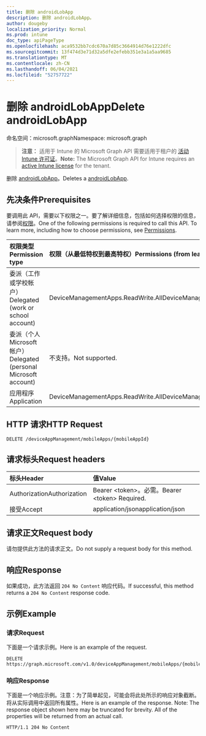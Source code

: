 ```yaml
---
title: 删除 androidLobApp
description: 删除 androidLobApp。
author: dougeby
localization_priority: Normal
ms.prod: intune
doc_type: apiPageType
ms.openlocfilehash: aca9532bb7cdc670a7d85c3664914d76e1222dfc
ms.sourcegitcommit: 13f474d3e71d32a5dfe2efebb351e3a1a5aa9685
ms.translationtype: MT
ms.contentlocale: zh-CN
ms.lasthandoff: 06/04/2021
ms.locfileid: "52757722"
---
```

# <a name="delete-androidlobapp"></a><span data-ttu-id="2eb8f-103">删除 androidLobApp</span><span class="sxs-lookup"><span data-stu-id="2eb8f-103">Delete androidLobApp</span></span>

<span data-ttu-id="2eb8f-104">命名空间：microsoft.graph</span><span class="sxs-lookup"><span data-stu-id="2eb8f-104">Namespace: microsoft.graph</span></span>

> <span data-ttu-id="2eb8f-105">**注意：** 适用于 Intune 的 Microsoft Graph API 需要适用于租户的 [活动 Intune 许可证](https://go.microsoft.com/fwlink/?linkid=839381)。</span><span class="sxs-lookup"><span data-stu-id="2eb8f-105">**Note:** The Microsoft Graph API for Intune requires an [active Intune license](https://go.microsoft.com/fwlink/?linkid=839381) for the tenant.</span></span>

<span data-ttu-id="2eb8f-106">删除 [androidLobApp](../resources/intune-apps-androidlobapp.md)。</span><span class="sxs-lookup"><span data-stu-id="2eb8f-106">Deletes a [androidLobApp](../resources/intune-apps-androidlobapp.md).</span></span>

## <a name="prerequisites"></a><span data-ttu-id="2eb8f-107">先决条件</span><span class="sxs-lookup"><span data-stu-id="2eb8f-107">Prerequisites</span></span>
<span data-ttu-id="2eb8f-p101">要调用此 API，需要以下权限之一。要了解详细信息，包括如何选择权限的信息，请参阅[权限](/graph/permissions-reference)。</span><span class="sxs-lookup"><span data-stu-id="2eb8f-p101">One of the following permissions is required to call this API. To learn more, including how to choose permissions, see [Permissions](/graph/permissions-reference).</span></span>

|<span data-ttu-id="2eb8f-110">权限类型</span><span class="sxs-lookup"><span data-stu-id="2eb8f-110">Permission type</span></span>|<span data-ttu-id="2eb8f-111">权限（从最低特权到最高特权）</span><span class="sxs-lookup"><span data-stu-id="2eb8f-111">Permissions (from least to most privileged)</span></span>|
|:---|:---|
|<span data-ttu-id="2eb8f-112">委派（工作或学校帐户）</span><span class="sxs-lookup"><span data-stu-id="2eb8f-112">Delegated (work or school account)</span></span>|<span data-ttu-id="2eb8f-113">DeviceManagementApps.ReadWrite.All</span><span class="sxs-lookup"><span data-stu-id="2eb8f-113">DeviceManagementApps.ReadWrite.All</span></span>|
|<span data-ttu-id="2eb8f-114">委派（个人 Microsoft 帐户）</span><span class="sxs-lookup"><span data-stu-id="2eb8f-114">Delegated (personal Microsoft account)</span></span>|<span data-ttu-id="2eb8f-115">不支持。</span><span class="sxs-lookup"><span data-stu-id="2eb8f-115">Not supported.</span></span>|
|<span data-ttu-id="2eb8f-116">应用程序</span><span class="sxs-lookup"><span data-stu-id="2eb8f-116">Application</span></span>|<span data-ttu-id="2eb8f-117">DeviceManagementApps.ReadWrite.All</span><span class="sxs-lookup"><span data-stu-id="2eb8f-117">DeviceManagementApps.ReadWrite.All</span></span>|

## <a name="http-request"></a><span data-ttu-id="2eb8f-118">HTTP 请求</span><span class="sxs-lookup"><span data-stu-id="2eb8f-118">HTTP Request</span></span>
<!-- {
  "blockType": "ignored"
}
-->
``` http
DELETE /deviceAppManagement/mobileApps/{mobileAppId}
```

## <a name="request-headers"></a><span data-ttu-id="2eb8f-119">请求标头</span><span class="sxs-lookup"><span data-stu-id="2eb8f-119">Request headers</span></span>
|<span data-ttu-id="2eb8f-120">标头</span><span class="sxs-lookup"><span data-stu-id="2eb8f-120">Header</span></span>|<span data-ttu-id="2eb8f-121">值</span><span class="sxs-lookup"><span data-stu-id="2eb8f-121">Value</span></span>|
|:---|:---|
|<span data-ttu-id="2eb8f-122">Authorization</span><span class="sxs-lookup"><span data-stu-id="2eb8f-122">Authorization</span></span>|<span data-ttu-id="2eb8f-123">Bearer &lt;token&gt;。必需。</span><span class="sxs-lookup"><span data-stu-id="2eb8f-123">Bearer &lt;token&gt; Required.</span></span>|
|<span data-ttu-id="2eb8f-124">接受</span><span class="sxs-lookup"><span data-stu-id="2eb8f-124">Accept</span></span>|<span data-ttu-id="2eb8f-125">application/json</span><span class="sxs-lookup"><span data-stu-id="2eb8f-125">application/json</span></span>|

## <a name="request-body"></a><span data-ttu-id="2eb8f-126">请求正文</span><span class="sxs-lookup"><span data-stu-id="2eb8f-126">Request body</span></span>
<span data-ttu-id="2eb8f-127">请勿提供此方法的请求正文。</span><span class="sxs-lookup"><span data-stu-id="2eb8f-127">Do not supply a request body for this method.</span></span>

## <a name="response"></a><span data-ttu-id="2eb8f-128">响应</span><span class="sxs-lookup"><span data-stu-id="2eb8f-128">Response</span></span>
<span data-ttu-id="2eb8f-129">如果成功，此方法返回 `204 No Content` 响应代码。</span><span class="sxs-lookup"><span data-stu-id="2eb8f-129">If successful, this method returns a `204 No Content` response code.</span></span>

## <a name="example"></a><span data-ttu-id="2eb8f-130">示例</span><span class="sxs-lookup"><span data-stu-id="2eb8f-130">Example</span></span>

### <a name="request"></a><span data-ttu-id="2eb8f-131">请求</span><span class="sxs-lookup"><span data-stu-id="2eb8f-131">Request</span></span>
<span data-ttu-id="2eb8f-132">下面是一个请求示例。</span><span class="sxs-lookup"><span data-stu-id="2eb8f-132">Here is an example of the request.</span></span>
``` http
DELETE https://graph.microsoft.com/v1.0/deviceAppManagement/mobileApps/{mobileAppId}
```

### <a name="response"></a><span data-ttu-id="2eb8f-133">响应</span><span class="sxs-lookup"><span data-stu-id="2eb8f-133">Response</span></span>
<span data-ttu-id="2eb8f-p102">下面是一个响应示例。注意：为了简单起见，可能会将此处所示的响应对象截断。将从实际调用中返回所有属性。</span><span class="sxs-lookup"><span data-stu-id="2eb8f-p102">Here is an example of the response. Note: The response object shown here may be truncated for brevity. All of the properties will be returned from an actual call.</span></span>
``` http
HTTP/1.1 204 No Content
```





